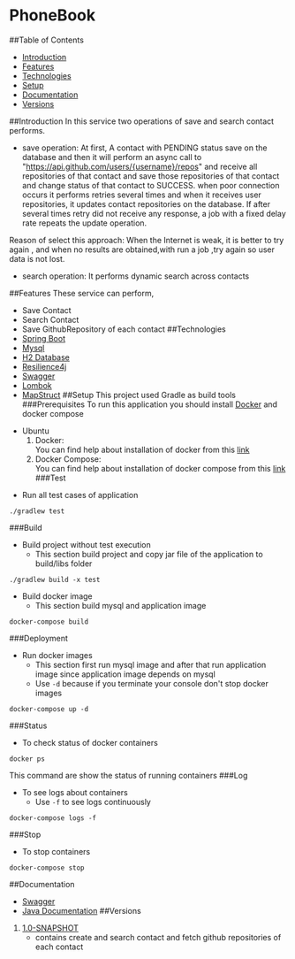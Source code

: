 # PhoneBook
##Table of Contents
- [Introduction](#introduction)
- [Features](#features)
- [Technologies](#technologies)
- [Setup](#setup)
- [Documentation](#documentation)
- [Versions](#versions)

##Introduction
In this service two operations of save and search contact performs.

- save operation:
At first, A contact with PENDING status save on the database
and then it will perform an async call to "https://api.github.com/users/{username}/repos"
and receive all repositories of that contact and save those repositories of that contact and 
change status of that contact to SUCCESS.
when poor connection occurs it performs retries several times and when 
it receives user repositories, it updates contact repositories on the database. 
If after several times retry did not receive any response, a job with a fixed delay rate repeats 
the update operation.

Reason of select this approach:
When the Internet is weak, it is better to try again ,
and when no results are obtained,with run a job ,try again so user data is not lost.

- search operation:
It performs dynamic search across contacts
 
##Features
These service can perform,
* Save Contact
* Search Contact
* Save GithubRepository of each contact
##Technologies
* [Spring Boot](https://spring.io/projects/spring-boot)
* [Mysql](https://www.mysql.com)
* [H2 Database](https://www.h2database.com/html/main.html)
* [Resilience4j](https://resilience4j.readme.io)
* [Swagger](https://swagger.io)
* [Lombok](https://projectlombok.org)
* [MapStruct](https://mapstruct.org)
##Setup
This project used Gradle as build tools
###Prerequisites
To run this application you should install [Docker](https://www.docker.com) and docker compose
- Ubuntu
    1) Docker:  
You can find help about installation of docker from this [link](https://docs.docker.com/engine/install/ubuntu/)
    2) Docker Compose:  
You can find help about installation of docker compose from this [link](https://docs.docker.com/compose/install/)
###Test
* Run all test cases of application
```
./gradlew test
```
###Build
* Build project without test execution
    - This section build project and copy jar file of the application to build/libs folder 
```
./gradlew build -x test
``` 
* Build docker image
    - This section build mysql and application image
```
docker-compose build
```
###Deployment
* Run docker images
    - This section first run mysql image and after that run application image since application image depends on mysql
    - Use ```-d``` because if you terminate your console don't stop docker images
```
docker-compose up -d
```
###Status
* To check status of docker containers
```
docker ps
```
This command are show the status of running containers
###Log
* To see logs about containers
    - Use ```-f``` to see logs continuously
```
docker-compose logs -f
```
###Stop
* To stop containers
```
docker-compose stop
```
##Documentation
- [Swagger](http://localhost:8080/swagger-ui.html)
- [Java Documentation]()
##Versions
1) [1.0-SNAPSHOT]()  
    - contains create and search contact and fetch github repositories of each contact 
